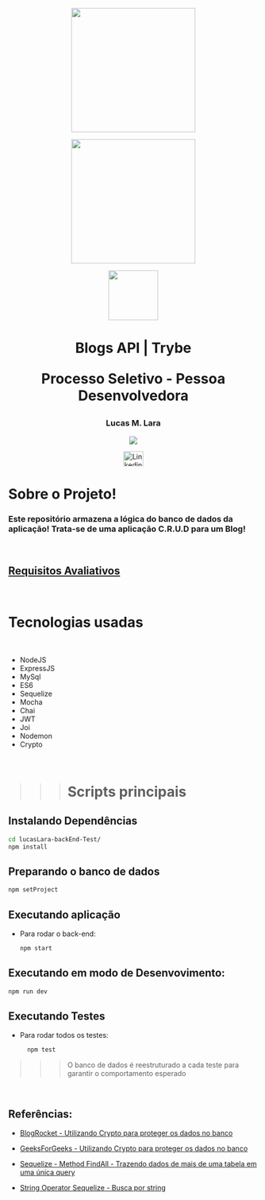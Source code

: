 <p align="center"><img width='250px' src='https://www.vectorlogo.zone/logos/mysql/mysql-official.svg' />
<p align="center"><img width='250px' src='https://www.vectorlogo.zone/logos/sequelizejs/sequelizejs-ar21.svg' />
<p align="center"><img width='100px' src='https://icon-library.com/images/node-js-icon/node-js-icon-11.jpg' />


<h1 align="center"> Blogs API | Trybe 

Processo Seletivo - Pessoa Desenvolvedora </h1>  </p>

<h3 align="center">Lucas M. Lara</h3>
<p align="center"> <a align="center" href="https://github.com/LucasMLara">
<img align="center" src="https://img.shields.io/github/followers/LucasMLara?label=Follow&style=social">
</a> <p>

<p align="center">
<a href="https://www.linkedin.com/in/lucasmlara/" target="blank"><img align="center" src="https://raw.githubusercontent.com/rahuldkjain/github-profile-readme-generator/master/src/images/icons/Social/linked-in-alt.svg" alt="Linkedin Lucas Lara" height="30" width="40" /></a>
</p>


# Sobre o Projeto!
### Este repositório armazena a lógica do banco de dados da aplicação! Trata-se de uma aplicação C.R.U.D para  um Blog!

<br>

## [Requisitos Avaliativos](https://github.com/betrybe/backend-test)

<br>

# Tecnologias usadas
<br>

- NodeJS
- ExpressJS
- MySql
- ES6
- Sequelize
- Mocha
- Chai
- JWT
- Joi
- Nodemon
- Crypto


<br>

>>> # Scripts principais


## Instalando Dependências

```bash
cd lucasLara-backEnd-Test/ 
npm install
``` 
## Preparando o banco de dados

  ```bash
  npm setProject
  ```

## Executando aplicação

* Para rodar o back-end:

  ```bash
  npm start
  ```

## Executando em modo de Desenvovimento:

  ```bash
  npm run dev
  ```
  

## Executando Testes

* Para rodar todos os testes:

  ```bash
    npm test
  ```
>>> O banco de dados é reestruturado a cada teste para garantir o comportamento esperado

<br>

## Referências:

* [ BlogRocket - Utilizando Crypto para proteger os dados no banco](https://blog.logrocket.com/node-js-crypto-module-a-tutorial/#addingcryptotoanodejsapp)

* [GeeksForGeeks - Utilizando Crypto para proteger os dados no banco](https://www.geeksforgeeks.org/node-js-crypto-pbkdf2sync-method/)

* [Sequelize - Method FindAll - Trazendo dados de mais de uma tabela em uma única query](https://sequelize.org/master/class/src/model.js~Model.html#static-method-findAll)

* [String Operator Sequelize - Busca por string](https://stackoverflow.com/questions/20695062/sequelize-or-condition-object/32543638)